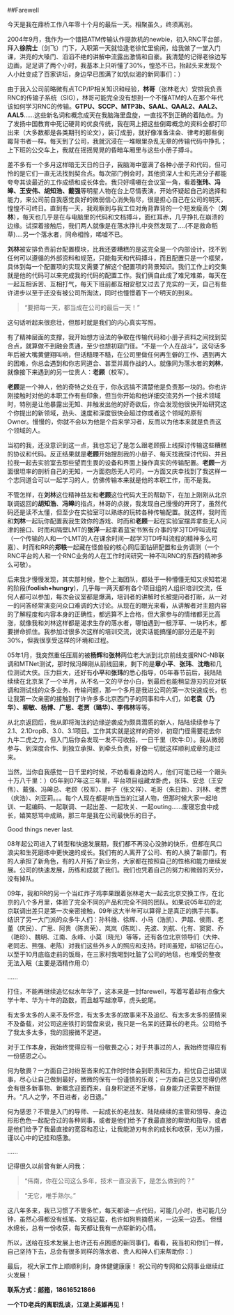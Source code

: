 ##Farewell

今天是我在鼎桥工作八年零十个月的最后一天。相聚虽久，终须离别。

2004年9月，我作为一个错把ATM传输认作提款机的newbie，初入RNC平台部，拜入**徐院士**（剑飞）门下，入职第一天就恰逢老徐忙里偷闲，给我做了一堂入门课，洪亮的大嗓门、滔滔不绝的讲解中流露出激情和自豪。我清楚的记得老徐边写边画，足足讲了两个小时，我基本上只听懂了30%，惶恐不已，抬起头来发现个人小灶变成了百家讲坛，身边早已围满了如饥似渴的新同事们：） 

由于我入公司前略微有点TCP/IP相关知识和经验，**林哥**（张林老大）安排我负责RNC的传输子系统（SIG），林哥可能完全没有想到一个不懂ATM的人在那个年代该如何学习RNC的传输。**GTPU、SCCP、MTP3b、SAAL、QAAL2、AAL2、AAL5**......这些新名词和概念成天在我脑海里盘旋，一直找不到正确的着陆点。为了发扬中国教育中死记硬背的优良传统，我在网上把这些倒霉概念的资料全都打印出来（大多数都是各类期刊的论文），装订成册，就好像准备注会、律考的那些倒霉背书者一样。每天到了公司，我就沉浸在一堆眼里杂乱无章的传输代码中挣扎；上下班的公交车上，我就在摇摇晃晃的昏暗车厢里与这些小册子搏斗。 

差不多有一个多月这样暗无天日的日子，我脑海中塞满了各种小册子和代码，但可怜的是它们一直无法找到契合点。每次部门例会时，其他资深人士和先进分子都能夸夸其谈最近的工作成绩和成长体会。我只好嚅嗫在会议室一角，看着**张玮、冯皞、王安伟、胡知浩、戴强**等明星人物在台上尽情表演，开始怀疑起自己的选择和能力，来公司前自我感觉良好的微弱信心消失殆尽，很是担心自己在公司的明天，惶惶不可终日。直到有一天，我观察到与我工位对角背靠背的一个短发瘦高个（**刘林**），每天也几乎是在与电脑里的代码和文档搏斗，面红耳赤，几乎挣扎在崩溃的边缘。试探着接触后，我们两人就像是在落水挣扎中突然发现了....(不是救命稻草)....另一个落水者，同命相怜，唏嘘不已。 

**刘林**被安排负责前台配置模块，比我还要糟糕的是这完全是一个内部设计，找不到任何可以遵循的外部资料和规范，只能每天和代码搏斗，而且配置只是一个框架，具体到每一个配置项的实现又需要了解这个配置项的背景知识。我们工作上的交集就是他的代码可以来完成我的代码的配置工作。我们俩自此成了难兄难弟，每天在一起互相诉苦、互相打气，每天下班前都互相安慰又过去了充实的一天，自己有些许进步以至于还没有被公司所淘汰，同时也憧憬着下一个明天的到来。

>“要把每一天，都当成在公司的最后一天！”

这句话听起来很悲壮，但那时就是我们的内心真实写照。 

有了精神层面的支撑，我开始想方设法的争取在传输代码和小册子资料之间找到契合点，就算做不到融会贯通，至少也想初窥门径。“不是一个人在战斗”，这句话多年后被大嘴黄健翔叫响，但话糙理不糙，在公司里做任何再生僻的工作、遇到再大的困难，你总会遇到和你志同道合、甚至并肩作战的人。就像同为落水者的**刘林**，就像接下来遇到的另一位贵人：**老顾**（校军）。 

**老顾**是一个神人，他的奇特之处在于，你永远搞不清楚他是负责那一块的。你也许刚接触时对他的本职工作有些印象，但当你开始和他详细交流另外一个技术领域时，特别是让他暴露出无知、并触发出他的好奇欲后，你会发现他很快开始研究这个你提出的新领域，劲头、速度和深度很快会超过你或者这个领域的原有Owner。慢慢的，你就不会以为他是个后来学习者，反而以为他本来就是负责这个领域的人。 

当初的我，还没意识到这一点，我也忘记了是怎么跟老顾搭上线探讨传输这些糟糕的协议和代码。反正结果就是**老顾**开始搜刮我的小册子、每天找我探讨代码、并且拉我一起去实验室去那些望而生畏的设备和界面上操作真实的传输配置。**老顾**一方面很坦率的剖析自己的无知，一方面抱怨无人可问，一方面又庆幸找到了我这样一个志同道合可以一起学习的人，仿佛传输本来就是他的本职工作，而不是我。 

不管怎样，在**刘林**这位精神益友和**老顾**这位代码大王的帮助下，在加上刚刚从北京联调返回的**胡知浩**、**冯皞**的指点，林哥的点拨，我发现自己慢慢的开窍了，虽然代码还是读不太懂，但至少在实验室可以熟练的玩转各种传输配置。就这样，我时而和**刘林**一起玩你配置我我生效你的游戏、时而和**老顾**一起在实验室摆弄拿些无人问津的接口、时而和隔壁LMT的**张洋**一起拿着蓝宝书煞有介事的学习TD呼叫流程（一个传输的人和一个LMT的人在课余时间一起学习TD呼叫流程的精神多么可嘉）、时而和RR的**郑轶**一起藏在怪兽般的核心网后面钻研配置和业务调测（一个RNC平台的人和一个RNC业务的人在工作时间研究一种不叫RNC的东西的精神多么可敬）。 

后来我才慢慢发现，其实那时候，整个上海团队，都处于一种懵懂无知又求知若渴的阶段(**foolish+hungry**)，几乎每一两天都有各个项目组的人组织培训交流，任何人都可以参加，每次会议室都是爆满，培训者的讲解时长被提问者打断，从一对一的问答经常演变问众口难调的大讨论。从现在的眼光来看，从讲解者对主题内容的了解程度和内容本身的正确性，都远算不上合格，但大家参与的情绪都无比高涨，就像我和刘林这样都是渴求生存的落水者，哪怕遇到一根浮草、一块朽木，都要拼命抓住。我参加过很多次这样的培训交流，说实话能搞懂的部分还是不到30%，但我很享受这样的环境和过程。 

05年1月，我突然重任压肩的被**杨辉**和**张林**两位老大派到北京前线支援RNC-NB联调和MTNet测试，那时候冯皞刚从前线回来，剩下的是**章小平**、**张玮**、**沈皓**和几位测试大侠。压力巨大，还好有**小平**和**张玮**的悉心指导，05年春节前后，我陆陆续续在北京呆了一个半月，从不名一文的平台小白，到最后也能稍显游刃的应对联调和测试线的众多业务、传输问题，那一个多月是我进公司的第一次快速成长，也让我第一次亲密的接触到了许许多多北京西门子的同事和牛人们，如**老袁（乃华）、柳敏、杨博、广思、老贾（璐华）、李伟林**等等。 

从北京返回后，我从即将淘汰的边缘逆袭成为颇具潜质的新人，陆陆续续参与了2.1、2.1DropB、3.0、3.1项目。工作其实就是这样的奇妙，初窥门径需要花去你九牛二虎之力，但入门后你会发现一发不可收拾，一日千里（吹牛:D）。我从微弱参与、到深度合作、到独立承担、到牵头负责，好像一切就这样顺利成章的走过来。 

当然，当你自我感觉一日千里的时候，不妨看看身边的人，他们可能已经一个跟头十万八千里：）05年到07年这三年里，平台项目组藏龙卧虎，张玮、安总（王安伟）、戴强、冯皞总、老顾（校军）、胖子（张文祥）、毛哥（朱日新）、刘林、老贾（庆浩）、刘亚莉。。。每个人现在都是响当当的江湖人物，但那时候大家一起培训、一起编码、一起联调、一起出差、一起攻关、一起outing......废寝忘食中成长，嬉笑怒骂中成熟，那三年是我在公司最快乐的日子。 

Good things never last. 

08年起公司进入了转型和快速发展期，我们都不再没心没肺的快乐，但都在风口浪尖和生死磨练中更快速的成长。我们有的人离开了公司、有的人换了新部门，有的人承担了新角色，有的人开拓了新业务，大家都在按照自己的性格和能力继续发展。公司的快速发展，历练和成就了我们。我们也凭着自己的努力和微弱的天分，没有掉队。 

09年，我和RR的另一个当红炸子鸡李果跟着张林老大一起去北京交换工作，在北京的八个多月里，体验了完全不同的产品和完全不同的团队。如果说05年初的北京联调出差只是第一次亲密接触，09年这大半年可以算得上是真正的携手共事。结识了另一大门派的众多牛人们：孙科维、徐辉、小马（浩凯）、尹超、侯雨、老董（庆民）、广思、阿贵（陈贵荣）、岚岚（陈岚）、先波、刘航、化有、窦窦、乔（艳珍）、魏明、江南、永峰、小莫（晓光）等等，还有各位北京领导们（大仲、老同志、熊强、老陈）对我们这些外乡人的照应和支持。时间虽短，却铭记在心，以至于10月底临走前的饭局，在三家村我喝到吐脏了公司的地毯，也难受的整夜无法入眠（主要是酒精作用:D） 

...... 

打住，不能再继续追忆似水年华了，这本来是一封farewell，写着写着却有点像大学十年、华为十年的路数，而且越写越潦草，虎头蛇尾。 

有太多太多的人来不及怀念，有太多太多的故事来不及追忆、有太多太多的感情来不及备载，对公司这座铁打的营盘来说，我只是一名呆的还算长的老兵。公司给予了我太多太多，我的回报微不足道。 

对于工作本身，我始终觉得应有一份敬畏之心；对于共事过的人，我始终觉得应有一份感恩之心。 

何为敬畏？一方面自己对纷至沓来的工作时时体会到职责和压力，担忧自己出错误事，尽心让自己做到最好，微微的保有一份谨慎的乐观；一方面自己总又觉得仍然会有很多新事物、新概念迎面而来，自身积淀还不足够，自身能力还需要不断提升。“凡人之学，不日进者，必日退。” 

何为感恩？不管是入门的导师、一起成长的老战友、陆陆续续的主管和领导、身边形形色色一起配合过的各种同事，或者是他们给予了我最直接的帮助和指导，或者是他们给予了我最直接的宽容和忍让，让我能游刃有余的成长和收获，无以为报，谨以心中的记挂和感激。 

...... 

记得很久以前曾有新人问我：

>“伟南，你在公司这么多年，技术一直没丢下，是怎么做到的？” 

>“无它，唯手熟尔。” 

这八年多来，我已习惯了不管多忙，每天都读一点代码，可能几小时，也可能几分钟，虽然心得都没有纸笔、文档记载，也许如狗熊摘苞米，一边采一边丢。 
但细水绵长，总有一份收获，每天都让我有一点崭新的心情。 

所以，送给在技术发展上也许还有点困惑的新同事们，看看，我当初和你们一样，自己坚持下去，总会有很多同样的落水者、贵人和神人们来帮助你：） 

最后， 
祝大家工作上顺顺利利，身体健健康康！ 
祝公司的专网和公网事业继续红火发展！ 

**联系方式：[邮箱](mailto:allenxu@gmail.com)，18616521866** 

**一个TD老兵的离职乱谈，江湖上英雄再见！**
